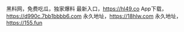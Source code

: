 黑料网，免费吃瓜，独家爆料
最新入口，https://hl49.co
App下载，https://d990c.7bb1bbbb6.com
永久地址，https://18hlw.com
永久地址，https://155.fun
